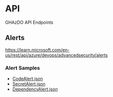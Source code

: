 # API

GHAzDO API Endpoints

## Alerts
https://learn.microsoft.com/en-us/rest/api/azure/devops/advancedsecurity/alerts

### Alert Samples

- [CodeAlert.json](./CodeAlert.json)
- [SecretAlert.json](./SecretAlert.json)
- [DependencyAlert.json](./DependencyAlert.json)